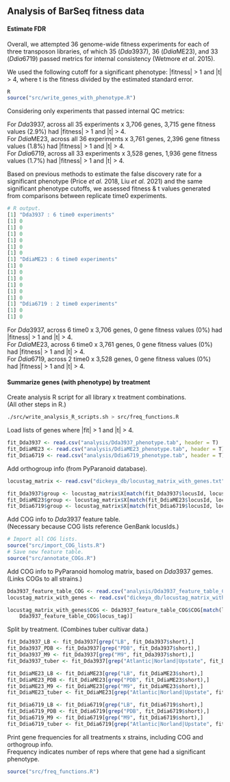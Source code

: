 ## Analysis of BarSeq fitness data

#### Estimate FDR

Overall, we attempted 36 genome-wide fitness experiments for each of three transposon libraries, of which 35 (*Dda*3937), 36 (*Ddia*ME23), and 33 (*Ddia*6719) passed metrics for internal consistency (Wetmore *et al*. 2015). 

We used the following cutoff for a significant phenotype: |fitness| > 1 and |t| > 4, where t is the fitness divided by the estimated standard error. 

~~~ r
R
source("src/write_genes_with_phenotype.R")
~~~

Considering only experiments that passed internal QC metrics:

For *Dda*3937, across all 35 experiments x 3,706 genes, 3,715 gene fitness values (2.9%) had |fitness| > 1 and |t| > 4.  
For *Ddia*ME23, across all 36 experiments x 3,761 genes, 2,396 gene fitness values (1.8%) had |fitness| > 1 and |t| > 4.  
For *Ddia*6719, across all 33 experiments x 3,528 genes, 1,936 gene fitness values (1.7%) had |fitness| > 1 and |t| > 4.  

Based on previous methods to estimate the false discovery rate for a significant phenotype (Price *et al.* 2018, Liu *et al.* 2021) and the same significant phenotype cutoffs, we assessed fitness & t values generated from comparisons between replicate time0 experiments.

~~~ r
# R output.
[1] "Dda3937 : 6 time0 experiments"
[1] 0
[1] 0
[1] 0
[1] 0
[1] 0
[1] 0
[1] "DdiaME23 : 6 time0 experiments"
[1] 0
[1] 0
[1] 0
[1] 0
[1] 0
[1] 0
[1] "Ddia6719 : 2 time0 experiments"
[1] 0
[1] 0

~~~

For *Dda*3937, across 6 time0 x 3,706 genes, 0 gene fitness values (0%) had |fitness| > 1 and |t| > 4.  
For *Ddia*ME23, across 6 time0 x 3,761 genes, 0 gene fitness values (0%) had |fitness| > 1 and |t| > 4.  
For *Ddia*6719, across 2 time0 x 3,528 genes, 0 gene fitness values (0%) had |fitness| > 1 and |t| > 4.  

#### Summarize genes (with phenotype) by treatment

Create analysis R script for all library x treatment combinations.  
(All other steps in R.)

~~~ bash
./src/write_analysis_R_scripts.sh > src/freq_functions.R
~~~

Load lists of genes where |fit| > 1 and |t| > 4.

~~~ r
fit_Dda3937 <- read.csv("analysis/Dda3937_phenotype.tab", header = T)
fit_DdiaME23 <- read.csv("analysis/DdiaME23_phenotype.tab", header = T)
fit_Ddia6719 <- read.csv("analysis/Ddia6719_phenotype.tab", header = T)
~~~

Add orthogroup info (from PyParanoid database).

~~~ r
locustag_matrix <- read.csv("dickeya_db/locustag_matrix_with_genes.txt", header = T)

fit_Dda3937$group <- locustag_matrix$X[match(fit_Dda3937$locusId, locustag_matrix$Dda3937_locus)]
fit_DdiaME23$group <- locustag_matrix$X[match(fit_DdiaME23$locusId, locustag_matrix$DdiaME23_locus)]
fit_Ddia6719$group <- locustag_matrix$X[match(fit_Ddia6719$locusId, locustag_matrix$Ddia6719_locus)]
~~~

Add COG info to *Dda*3937 feature table.  
(Necessary because COG lists reference GenBank locusIds.)

~~~ r
# Import all COG lists.
source("src/import_COG_lists.R")
# Save new feature table.
source("src/annotate_COGs.R") 
~~~

Add COG info to PyParanoid homolog matrix, based on *Dda*3937 gemes.
(Links COGs to all strains.)

~~~ r 
Dda3937_feature_table_COG <- read.csv("analysis/Dda3937_feature_table_COG.txt")
locustag_matrix_with_genes <- read.csv("dickeya_db/locustag_matrix_with_genes.txt")

locustag_matrix_with_genes$COG <- Dda3937_feature_table_COG$COG[match(locustag_matrix_with_genes$Dda3937_locus,
	Dda3937_feature_table_COG$locus_tag)]
~~~

Split by treatment. (Combines tuber cultivar data.)

~~~ r
fit_Dda3937_LB <- fit_Dda3937[grep("LB", fit_Dda3937$short),]
fit_Dda3937_PDB <- fit_Dda3937[grep("PDB", fit_Dda3937$short),]
fit_Dda3937_M9 <- fit_Dda3937[grep("M9", fit_Dda3937$short),] 
fit_Dda3937_tuber <- fit_Dda3937[grep("Atlantic|Norland|Upstate", fit_Dda3937$short),]

fit_DdiaME23_LB <- fit_DdiaME23[grep("LB", fit_DdiaME23$short),] 
fit_DdiaME23_PDB <- fit_DdiaME23[grep("PDB", fit_DdiaME23$short),] 
fit_DdiaME23_M9 <- fit_DdiaME23[grep("M9", fit_DdiaME23$short),] 
fit_DdiaME23_tuber <- fit_DdiaME23[grep("Atlantic|Norland|Upstate", fit_DdiaME23$short),]

fit_Ddia6719_LB <- fit_Ddia6719[grep("LB", fit_Ddia6719$short),] 
fit_Ddia6719_PDB <- fit_Ddia6719[grep("PDB", fit_Ddia6719$short),] 
fit_Ddia6719_M9 <- fit_Ddia6719[grep("M9", fit_Ddia6719$short),] 
fit_Ddia6719_tuber <- fit_Ddia6719[grep("Atlantic|Norland|Upstate", fit_Ddia6719$short),]
~~~

Print gene frequencies for all treatments x strains, including COG and orthogroup info.  
Frequency indicates number of reps where that gene had a significant phenotype.

~~~r 
source("src/freq_functions.R")
~~~
